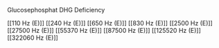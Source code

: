 Glucosephosphat DHG Deficiency

[[110 Hz (E)]]
[[240 Hz (E)]]
[[650 Hz (E)]]
[[830 Hz (E)]]
[[2500 Hz (E)]]
[[27500 Hz (E)]]
[[55370 Hz (E)]]
[[87500 Hz (E)]]
[[125520 Hz (E)]]
[[322060 Hz (E)]]